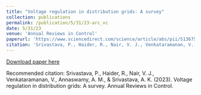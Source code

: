 ```yaml
---
title: "Voltage regulation in distribution grids: A survey"
collection: publications
permalink: /publication/5/31/23-arc_vc
date: 5/31/23
venue: 'Annual Reviews in Control'
paperurl: 'https://www.sciencedirect.com/science/article/abs/pii/S1367578823000123'
citation: 'Srivastava, P., Haider, R., Nair, V. J., Venkataramanan, V., Annaswamy, A. M., &amp; Srivastava, A. K. (2023). Voltage regulation in distribution grids: A survey. Annual Reviews in Control.'
---
```


<a href='https://www.sciencedirect.com/science/article/abs/pii/S1367578823000123'>Download paper here</a>

Recommended citation: Srivastava, P., Haider, R., Nair, V. J., Venkataramanan, V., Annaswamy, A. M., & Srivastava, A. K. (2023). Voltage regulation in distribution grids: A survey. Annual Reviews in Control.